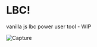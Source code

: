 # LBC!

vanilla js lbc power user tool - WIP

![Capture](https://user-images.githubusercontent.com/63537158/219349747-b58e3cfc-3978-47ca-86e9-055f5f2bcc32.PNG)
